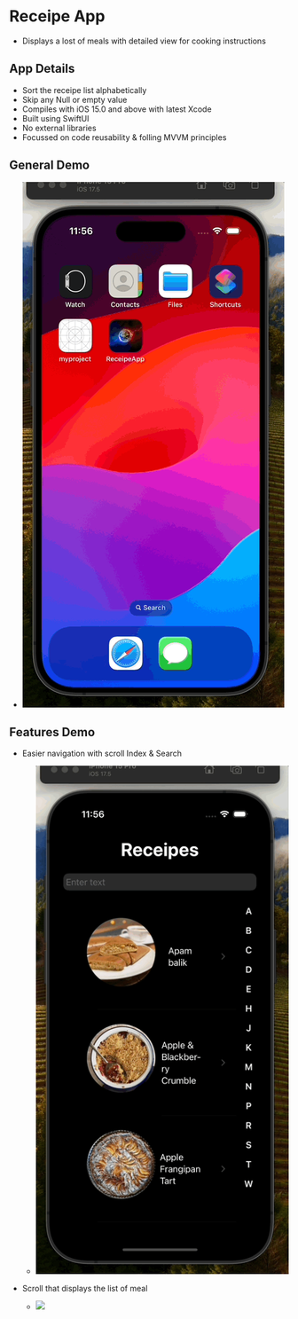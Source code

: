 # Receipe App
- Displays a lost of meals with detailed view for cooking instructions

## App Details
- Sort the receipe list alphabetically
- Skip any Null or empty value
- Compiles with iOS 15.0 and above with latest Xcode
- Built using SwiftUI
- No external libraries
- Focussed on code reusability & folling MVVM principles


## General Demo

- ![](https://github.com/isaacmax23/ReceipeApp/blob/develop/ReceipeAppDemo-General.gif)

## Features Demo
- Easier navigation with scroll Index & Search
  - ![](https://github.com/isaacmax23/ReceipeApp/blob/develop/SearchIndexDemo.gif)
 
    
- Scroll that displays the list of meal
   - ![](https://github.com/isaacmax23/ReceipeApp/blob/develop/ScrollDemo.gif)


